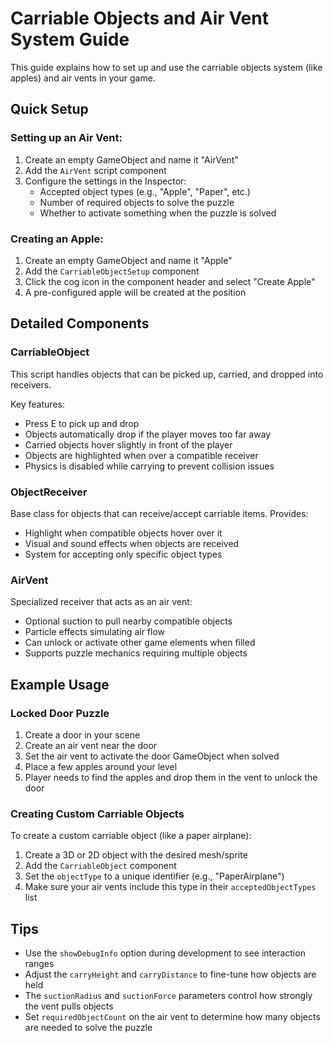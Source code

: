 # Carriable Objects and Air Vent System Guide

This guide explains how to set up and use the carriable objects system (like apples) and air vents in your game.

## Quick Setup

### Setting up an Air Vent:
1. Create an empty GameObject and name it "AirVent"
2. Add the `AirVent` script component
3. Configure the settings in the Inspector:
   - Accepted object types (e.g., "Apple", "Paper", etc.)
   - Number of required objects to solve the puzzle
   - Whether to activate something when the puzzle is solved

### Creating an Apple:
1. Create an empty GameObject and name it "Apple"
2. Add the `CarriableObjectSetup` component
3. Click the cog icon in the component header and select "Create Apple"
4. A pre-configured apple will be created at the position

## Detailed Components

### CarriableObject
This script handles objects that can be picked up, carried, and dropped into receivers.

Key features:
- Press E to pick up and drop
- Objects automatically drop if the player moves too far away
- Carried objects hover slightly in front of the player
- Objects are highlighted when over a compatible receiver
- Physics is disabled while carrying to prevent collision issues

### ObjectReceiver
Base class for objects that can receive/accept carriable items. Provides:
- Highlight when compatible objects hover over it
- Visual and sound effects when objects are received
- System for accepting only specific object types

### AirVent
Specialized receiver that acts as an air vent:
- Optional suction to pull nearby compatible objects
- Particle effects simulating air flow
- Can unlock or activate other game elements when filled
- Supports puzzle mechanics requiring multiple objects

## Example Usage

### Locked Door Puzzle
1. Create a door in your scene
2. Create an air vent near the door
3. Set the air vent to activate the door GameObject when solved
4. Place a few apples around your level
5. Player needs to find the apples and drop them in the vent to unlock the door

### Creating Custom Carriable Objects
To create a custom carriable object (like a paper airplane):
1. Create a 3D or 2D object with the desired mesh/sprite
2. Add the `CarriableObject` component
3. Set the `objectType` to a unique identifier (e.g., "PaperAirplane")
4. Make sure your air vents include this type in their `acceptedObjectTypes` list

## Tips
- Use the `showDebugInfo` option during development to see interaction ranges
- Adjust the `carryHeight` and `carryDistance` to fine-tune how objects are held
- The `suctionRadius` and `suctionForce` parameters control how strongly the vent pulls objects
- Set `requiredObjectCount` on the air vent to determine how many objects are needed to solve the puzzle
